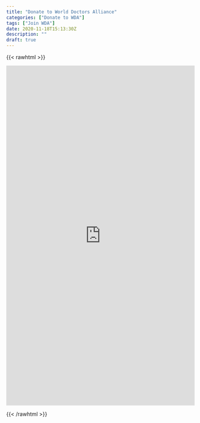```yaml
---
title: "Donate to World Doctors Alliance"
categories: ["Donate to WDA"]
tags: ["Join WDA"]
date: 2020-11-18T15:13:30Z
description: ""
draft: true
---
```


{{< rawhtml >}}

<script src="https://donorbox.org/widget.js" paypalExpress="false"></script><iframe allowpaymentrequest="" frameborder="0" height="900px" name="donorbox" scrolling="no" seamless="seamless" src="https://donorbox.org/embed/world-doctors-alliance?default_interval=m" style="max-width: 500px; min-width: 250px; max-height:none!important" width="100%"></iframe>

{{< /rawhtml >}}